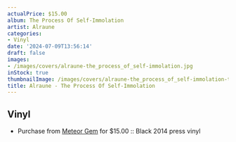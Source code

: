 ```yaml
---
actualPrice: $15.00
album: The Process Of Self-Immolation
artist: Alraune
categories:
- Vinyl
date: '2024-07-09T13:56:14'
draft: false
images:
- /images/covers/alraune-the_process_of_self-immolation.jpg
inStock: true
thumbnailImage: /images/covers/alraune-the_process_of_self-immolation-thumb.jpg
title: Alraune - The Process Of Self-Immolation
---
```


## Vinyl
* Purchase from [Meteor Gem](https://meteor-gem.com/products/used-alraune-the-process-of-self-immolation-lp) for $15.00 :: Black 2014 press vinyl
